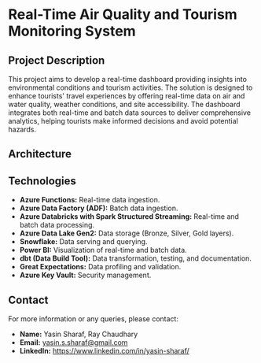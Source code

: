 # Real-Time Air Quality and Tourism Monitoring System

## Project Description
This project aims to develop a real-time dashboard providing insights into environmental conditions and tourism activities. The solution is designed to enhance tourists' travel experiences by offering real-time data on air and water quality, weather conditions, and site accessibility. The dashboard integrates both real-time and batch data sources to deliver comprehensive analytics, helping tourists make informed decisions and avoid potential hazards.

## Architecture

## Technologies
- **Azure Functions:** Real-time data ingestion.
- **Azure Data Factory (ADF):** Batch data ingestion.
- **Azure Databricks with Spark Structured Streaming:** Real-time and batch data processing.
- **Azure Data Lake Gen2:** Data storage (Bronze, Silver, Gold layers).
- **Snowflake:** Data serving and querying.
- **Power BI:** Visualization of real-time and batch data.
- **dbt (Data Build Tool):** Data transformation, testing, and documentation.
- **Great Expectations:** Data profiling and validation.
- **Azure Key Vault:** Security management.

## Contact
For more information or any queries, please contact:
- **Name:** Yasin Sharaf, Ray Chaudhary
- **Email:** yasin.s.sharaf@gmail.com
- **LinkedIn:** https://www.linkedin.com/in/yasin-sharaf/
